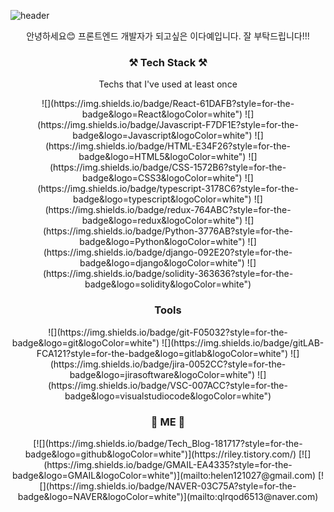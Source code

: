 ![header](https://capsule-render.vercel.app/api?type=waving&color=auto&height=300&section=header&text=Welcome&fontSize=90&desc=Daye's%20github&descSize=30&descAlign=62&descAlignY=65)

<p align="center"> 안녕하세요😊 프론트엔드 개발자가 되고싶은 이다예입니다. 잘 부탁드립니다!!!</p>

<h3 align="center">⚒️ Tech Stack ⚒️</h3>

<p align="center">Techs that I've used at least once</p>

<p align="center">
    ![](https://img.shields.io/badge/React-61DAFB?style=for-the-badge&logo=React&logoColor=white")        ![](https://img.shields.io/badge/Javascript-F7DF1E?style=for-the-badge&logo=Javascript&logoColor=white")  ![](https://img.shields.io/badge/HTML-E34F26?style=for-the-badge&logo=HTML5&logoColor=white")    ![](https://img.shields.io/badge/CSS-1572B6?style=for-the-badge&logo=CSS3&logoColor=white") 
    ![](https://img.shields.io/badge/typescript-3178C6?style=for-the-badge&logo=typescript&logoColor=white")  ![](https://img.shields.io/badge/redux-764ABC?style=for-the-badge&logo=redux&logoColor=white") ![](https://img.shields.io/badge/Python-3776AB?style=for-the-badge&logo=Python&logoColor=white") ![](https://img.shields.io/badge/django-092E20?style=for-the-badge&logo=django&logoColor=white")  ![](https://img.shields.io/badge/solidity-363636?style=for-the-badge&logo=solidity&logoColor=white") 
</p>

<h3 align="center">
    Tools
</h3>

<p align="center">
    ![](https://img.shields.io/badge/git-F05032?style=for-the-badge&logo=git&logoColor=white") ![](https://img.shields.io/badge/gitLAB-FCA121?style=for-the-badge&logo=gitlab&logoColor=white")  ![](https://img.shields.io/badge/jira-0052CC?style=for-the-badge&logo=jirasoftware&logoColor=white")  ![](https://img.shields.io/badge/VSC-007ACC?style=for-the-badge&logo=visualstudiocode&logoColor=white")
</p>

<h3 align="center">🌟 ME 🌟</h3>

<P align="center">
    [![](https://img.shields.io/badge/Tech_Blog-181717?style=for-the-badge&logo=github&logoColor=white")](https://riley.tistory.com/)    [![](https://img.shields.io/badge/GMAIL-EA4335?style=for-the-badge&logo=GMAIL&logoColor=white")](mailto:helen121027@gmail.com)    [![](https://img.shields.io/badge/NAVER-03C75A?style=for-the-badge&logo=NAVER&logoColor=white")](mailto:qlrqod6513@naver.com) 
</P>
